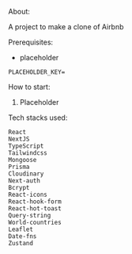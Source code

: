 About:

A project to make a clone of Airbnb

Prerequisites:
* placeholder
```
PLACEHOLDER_KEY=
```

How to start:
1. Placeholder

Tech stacks used:

    React
    NextJS
    TypeScript
    Tailwindcss
    Mongoose
    Prisma
    Cloudinary
    Next-auth
    Bcrypt
    React-icons
    React-hook-form
    React-hot-toast
    Query-string
    World-countries
    Leaflet
    Date-fns
    Zustand

